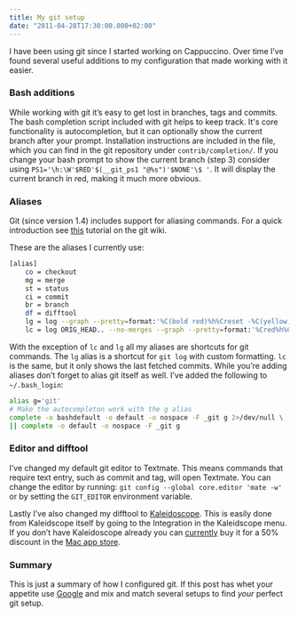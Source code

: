 ```yaml
---
title: My git setup
date: "2011-04-28T17:30:00.000+02:00"
---
```


I have been using git since I started working on Cappuccino. Over time I’ve found several useful additions to my configuration that made working with it easier.

### Bash additions

While working with git it’s easy to get lost in branches, tags and commits. The bash completion script included with git helps to keep track. It's core functionality is autocompletion, but it can optionally show the current branch after your prompt.
Installation instructions are included in the file, which you can find in the git repository under `contrib/completion/`. If you change your bash prompt to show the current branch (step 3) consider using `PS1='\h:\W'$RED'$(__git_ps1 "@%s")'$NONE'\$ '`. It will display the current branch in red, making it much more obvious.

### Aliases

Git (since version 1.4) includes support for aliasing commands. For a quick introduction see [this][Alias tutorial] tutorial on the git wiki.

[Alias tutorial]: https://git.wiki.kernel.org/index.php/Aliases

These are the aliases I currently use:

```sh
[alias]
	co = checkout
    mg = merge
	st = status
	ci = commit
	br = branch
	df = difftool
    lg = log --graph --pretty=format:'%C(bold red)%h%Creset -%C(yellow)%d%Creset %s %Cgreen(%cr) %C(bold green)<%an>%Creset' --abbrev-commit --date=relative
	lc = log ORIG_HEAD.. --no-merges --graph --pretty=format:'%Cred%h%Creset -%C(yellow)%d%Creset %s %Cgreen(%cr) %C(bold blue)<%an>%Creset' --abbrev-commit --date=relative
```

With the exception of `lc` and `lg` all my aliases are shortcuts for git commands. The `lg` alias is a shortcut for `git log` with custom formatting. `lc` is the same, but it only shows the last fetched commits. While you’re adding aliases don’t forget to alias git itself as well. I’ve added the following to `~/.bash_login`:

```sh
alias g='git'
# Make the autocompleton work with the g alias
complete -o bashdefault -o default -o nospace -F _git g 2>/dev/null \
|| complete -o default -o nospace -F _git g
```

### Editor and difftool

I’ve changed my default git editor to Textmate. This means commands that require text entry, such as commit and tag, will open Textmate. You can change the editor by running: `git config --global core.editor 'mate -w'` or by setting the `GIT_EDITOR` environment variable.

Lastly I’ve also changed my difftool to [Kaleidoscope][]. This is easily done from Kaleidscope itself by going to the Integration in the Kaleidscope menu. If you don’t have Kaleidoscope already you can [currently][Approval party] buy it for a 50% discount in the [Mac app store][Kaleidoscope MAS].

[Kaleidoscope]: http://www.kaleidoscopeapp.com
[Approval party]: http://www.approvalparty.com
[Kaleidoscope MAS]: http://itunes.apple.com/us/app/kaleidoscope/id412622418?mt=12&ls=1

### Summary

This is just a summary of how I configured git. If this post has whet your appetite use [Google][] and mix and match several setups to find _your_ perfect git setup.

[Google]: http://www.google.com
